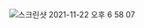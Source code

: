 ![스크린샷 2021-11-22 오후 6 58 07](https://user-images.githubusercontent.com/10377550/142840960-4a6d1a24-29f9-448b-b3a6-cfd88d965738.png)
